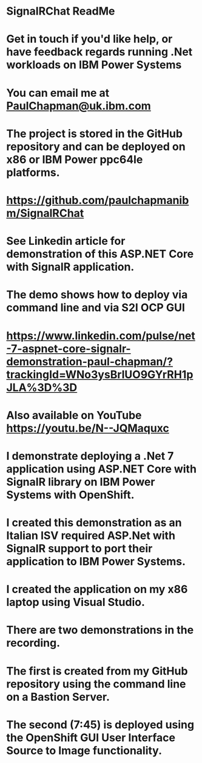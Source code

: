 # SignalRChat ReadMe
# Get in touch if you'd like help, or have feedback regards running .Net workloads on IBM Power Systems
# You can email me at PaulChapman@uk.ibm.com
#
# The project is stored in the GitHub repository and can be deployed on x86 or IBM Power ppc64le platforms.
# https://github.com/paulchapmanibm/SignalRChat
# 
# See Linkedin article for demonstration of this ASP.NET Core with SignalR application.
# The demo shows how to deploy via command line and via S2I OCP GUI
# https://www.linkedin.com/pulse/net-7-aspnet-core-signalr-demonstration-paul-chapman/?trackingId=WNo3ysBrlUO9GYrRH1pJLA%3D%3D
# Also available on YouTube https://youtu.be/N--JQMaquxc
#
# I demonstrate deploying a .Net 7 application using ASP.NET Core with SignalR library on IBM Power Systems with OpenShift.
# I created this demonstration as an Italian ISV required ASP.Net with SignalR support to port their application to IBM Power Systems. 
# I created the application on my x86 laptop using Visual Studio.
# There are two demonstrations in the recording.
# The first is created from my GitHub repository using the command line on a Bastion Server.
# The second (7:45) is deployed using the OpenShift GUI User Interface Source to Image functionality. 
